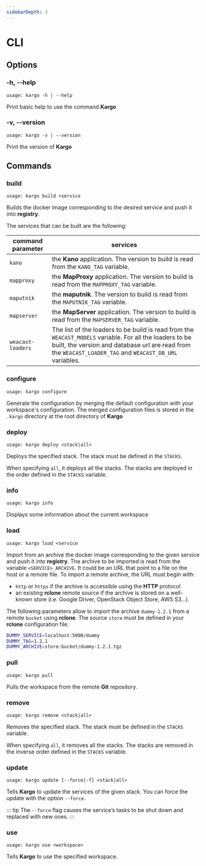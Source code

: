 ```yaml
---
sidebarDepth: 3
---
```


# CLI

## Options

### -h, --help

`usage: kargo -h | --help`

Print basic help to use the command **Kargo**

### -v, --version

`usage: kargo -v | --version`

Print the version of **Kargo**

## Commands

### build

`usage: kargo build <service`

Builds the docker image corresponding to the desired service and push it into **registry**. 

The services that can be built are the following:

| command parameter | services |
| --- | --- |
| `kano` | the **Kano** application. The version to build is read from the `KANO_TAG` variable. |
| `mapproxy` | the **MapProxy** application. The version to build is read from the `MAPPROXY_TAG` variable. |
| `maputnik` | the **maputnik**. The version to build is read from the `MAPUTNIK_TAG` variable. |
| `mapserver` | the **MapServer** application. The version to build is read from the `MAPSERVER_TAG` variable. |
| `weacast-loaders` | The list of the loaders to be build is read from the `WEACAST_MODELS` variable. For all the loaders to be built, the version and database url are read from the `WEACAST_LOADER_TAG` and `WEACAST_DB_URL` variables. |

### configure

`usage: kargo configure`

Generate the configuration by merging the default configuration with your workspace's configuration. The merged configuration files is stored in the `.kargo` directory at the root directory of **Kargo**

### deploy

`usage: kargo deploy <stack|all>`

Deploys the specified stack. The stack must be defined in the `STACKS`.

When specifying `all`, it deploys all the stacks. The stacks are deployed in the order defined in the `STACKS` variable.

### info

`usage: kargo info`

Displays some information about the current workspace

### load

`usage: kargo load <service`

Import from an archive the docker image corresponding to the given service and push it into **registry**. The archive to be imported is read from the variable `<SERVICE>_ARCHIVE`. It could be an URL that point to a file on the host or a remote file. To import a remote archive, the URL must begin with:
* `http` or `https` if the archive is accessible using the **HTTP** protocol 
* an existing **rclone** remote source if the archive is stored on a well-known store (i.e. Google Driver, OpenStack Object Store, AWS S3...).

The following parameters allow to import the archive `dummy-1.2.1` from a remote `bucket` using **rclone**. The source `store` must be defined in your **rclone** configuration file.

```bash
DUMMY_SERVICE=localhost:5000/dummy
DUMMY_TAG=1.2.1
DUMMY_ARCHIVE=store:bucket/dummy-1.2.1.tgz
```

### pull

`usage: kargo pull`

Pulls the workspace from the remote **Git** repository.

### remove

`usage: kargo remove <stack|all>`

Removes the specified stack. The stack must be defined in the `STACKS` variable.

When specifying `all`, it removes all the stacks. The stacks are removed in the inverse order defined in the `STACKS` variable.

### update

`usage: kargo update [--force|-f] <stack|all>`

Tells **Kargo** to update the services of the given stack. You can force the update with the option `--force`. 

::: tip
The `--force` flag causes the service’s tasks to be shut down and replaced with new ones.
:::

### use

`usage: kargo use <workspace>`

Tells **Kargo** to use the specified workspace.

